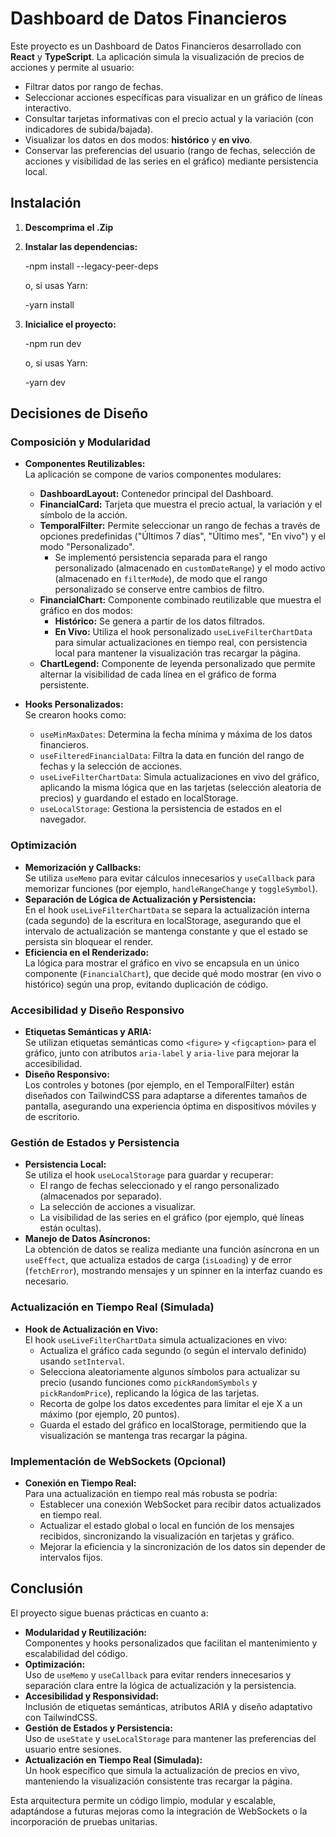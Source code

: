 # Dashboard de Datos Financieros

Este proyecto es un Dashboard de Datos Financieros desarrollado con **React** y **TypeScript**. La aplicación simula la visualización de precios de acciones y permite al usuario:

- Filtrar datos por rango de fechas.
- Seleccionar acciones específicas para visualizar en un gráfico de líneas interactivo.
- Consultar tarjetas informativas con el precio actual y la variación (con indicadores de subida/bajada).
- Visualizar los datos en dos modos: **histórico** y **en vivo**.
- Conservar las preferencias del usuario (rango de fechas, selección de acciones y visibilidad de las series en el gráfico) mediante persistencia local.

## Instalación

1. **Descomprima el .Zip**
2. **Instalar las dependencias:**
   
   -npm install --legacy-peer-deps

   o, si usas Yarn:

   -yarn install

3. **Inicialice el proyecto:**

   -npm run dev

   o, si usas Yarn:

   -yarn dev

## Decisiones de Diseño

### Composición y Modularidad

- **Componentes Reutilizables:**  
  La aplicación se compone de varios componentes modulares:

  - **DashboardLayout:** Contenedor principal del Dashboard.
  - **FinancialCard:** Tarjeta que muestra el precio actual, la variación y el símbolo de la acción.
  - **TemporalFilter:** Permite seleccionar un rango de fechas a través de opciones predefinidas ("Últimos 7 días", "Último mes", "En vivo") y el modo "Personalizado".
    - Se implementó persistencia separada para el rango personalizado (almacenado en `customDateRange`) y el modo activo (almacenado en `filterMode`), de modo que el rango personalizado se conserve entre cambios de filtro.
  - **FinancialChart:** Componente combinado reutilizable que muestra el gráfico en dos modos:
    - **Histórico:** Se genera a partir de los datos filtrados.
    - **En Vivo:** Utiliza el hook personalizado `useLiveFilterChartData` para simular actualizaciones en tiempo real, con persistencia local para mantener la visualización tras recargar la página.
  - **ChartLegend:** Componente de leyenda personalizado que permite alternar la visibilidad de cada línea en el gráfico de forma persistente.

- **Hooks Personalizados:**  
  Se crearon hooks como:
  - `useMinMaxDates`: Determina la fecha mínima y máxima de los datos financieros.
  - `useFilteredFinancialData`: Filtra la data en función del rango de fechas y la selección de acciones.
  - `useLiveFilterChartData`: Simula actualizaciones en vivo del gráfico, aplicando la misma lógica que en las tarjetas (selección aleatoria de precios) y guardando el estado en localStorage.
  - `useLocalStorage`: Gestiona la persistencia de estados en el navegador.

### Optimización

- **Memorización y Callbacks:**  
  Se utiliza `useMemo` para evitar cálculos innecesarios y `useCallback` para memorizar funciones (por ejemplo, `handleRangeChange` y `toggleSymbol`).
- **Separación de Lógica de Actualización y Persistencia:**  
  En el hook `useLiveFilterChartData` se separa la actualización interna (cada segundo) de la escritura en localStorage, asegurando que el intervalo de actualización se mantenga constante y que el estado se persista sin bloquear el render.
- **Eficiencia en el Renderizado:**  
  La lógica para mostrar el gráfico en vivo se encapsula en un único componente (`FinancialChart`), que decide qué modo mostrar (en vivo o histórico) según una prop, evitando duplicación de código.

### Accesibilidad y Diseño Responsivo

- **Etiquetas Semánticas y ARIA:**  
  Se utilizan etiquetas semánticas como `<figure>` y `<figcaption>` para el gráfico, junto con atributos `aria-label` y `aria-live` para mejorar la accesibilidad.
- **Diseño Responsivo:**  
  Los controles y botones (por ejemplo, en el TemporalFilter) están diseñados con TailwindCSS para adaptarse a diferentes tamaños de pantalla, asegurando una experiencia óptima en dispositivos móviles y de escritorio.

### Gestión de Estados y Persistencia

- **Persistencia Local:**  
  Se utiliza el hook `useLocalStorage` para guardar y recuperar:
  - El rango de fechas seleccionado y el rango personalizado (almacenados por separado).
  - La selección de acciones a visualizar.
  - La visibilidad de las series en el gráfico (por ejemplo, qué líneas están ocultas).
- **Manejo de Datos Asíncronos:**  
  La obtención de datos se realiza mediante una función asíncrona en un `useEffect`, que actualiza estados de carga (`isLoading`) y de error (`fetchError`), mostrando mensajes y un spinner en la interfaz cuando es necesario.

### Actualización en Tiempo Real (Simulada)

- **Hook de Actualización en Vivo:**  
  El hook `useLiveFilterChartData` simula actualizaciones en vivo:
  - Actualiza el gráfico cada segundo (o según el intervalo definido) usando `setInterval`.
  - Selecciona aleatoriamente algunos símbolos para actualizar su precio (usando funciones como `pickRandomSymbols` y `pickRandomPrice`), replicando la lógica de las tarjetas.
  - Recorta de golpe los datos excedentes para limitar el eje X a un máximo (por ejemplo, 20 puntos).
  - Guarda el estado del gráfico en localStorage, permitiendo que la visualización se mantenga tras recargar la página.

### Implementación de WebSockets (Opcional)

- **Conexión en Tiempo Real:**  
  Para una actualización en tiempo real más robusta se podría:
  - Establecer una conexión WebSocket para recibir datos actualizados en tiempo real.
  - Actualizar el estado global o local en función de los mensajes recibidos, sincronizando la visualización en tarjetas y gráfico.
  - Mejorar la eficiencia y la sincronización de los datos sin depender de intervalos fijos.

## Conclusión

El proyecto sigue buenas prácticas en cuanto a:

- **Modularidad y Reutilización:**  
  Componentes y hooks personalizados que facilitan el mantenimiento y escalabilidad del código.
- **Optimización:**  
  Uso de `useMemo` y `useCallback` para evitar renders innecesarios y separación clara entre la lógica de actualización y la persistencia.
- **Accesibilidad y Responsividad:**  
  Inclusión de etiquetas semánticas, atributos ARIA y diseño adaptativo con TailwindCSS.
- **Gestión de Estados y Persistencia:**  
  Uso de `useState` y `useLocalStorage` para mantener las preferencias del usuario entre sesiones.
- **Actualización en Tiempo Real (Simulada):**  
  Un hook específico que simula la actualización de precios en vivo, manteniendo la visualización consistente tras recargar la página.

Esta arquitectura permite un código limpio, modular y escalable, adaptándose a futuras mejoras como la integración de WebSockets o la incorporación de pruebas unitarias.

